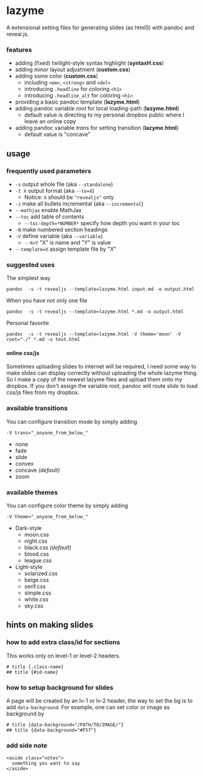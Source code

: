 # lazyme

A extensional setting files for generating slides (as html5) with pandoc and reveal.js.

### features

* adding (fixed) twilight-style syntax highlight (**syntaxH.css**)
* adding minor layout adjustment  (**custom.css**)
* adding some color (**custom.css**)
    + including `<em>`, `<strong>` and `<del>`
    + introducing `.headline` for coloring `<h1>`
    + introducing `.headline_alt` for coloring `<h1>`
* providing a basic pandoc template (**lazyme.html**)
* adding pandoc variable *root* for local loading-path (**lazyme.html**)
    + default value is directing to my personal dropbox public where I leave an online copy
* adding pandoc variable *trans* for setting transition (**lazyme.html**)
    + default value is "concave"

## usage

### frequently used parameters

* `-s` output whole file (aka `--standalone`)
* `-t X` output format (aka `--to=X`)
	+ Notice: `X` should be `"revealjs"` only
* `-i` make all bullets incremental (aka `--incremental`)
* `--mathjax` enable MathJax
* `--toc` add table of contents
	* `--toc-depth=*NUMBER*` specify how depth you want in your toc
* `-N` make numbered section headings
* `-V` define variable (aka `--variable`)
    * `--X=Y` "X" is name and "Y" is value
* `--template=X` assign template file by "X"

### suggested uses

The simplest way

```{.bash}
pandoc  -s -t revealjs --template=lazyme.html input.md -o output.html
```

When you have not only one file

```{.bash}
pandoc  -s -t revealjs --template=lazyme.html *.md -o output.html
```

Personal favorite

```{.bash}
pandoc  -s -t revealjs --template=lazyme.html -V theme='moon' -V root="./" *.md -o text.html
```

#### online css/js

Sometimes uploading slides to internet will be required,
I need some way to make slides can display correctly without
uploading the whole lazyme thing.
So I make a copy of the newest lazyme files and upload them
onto my dropbox. If you don't assign the variable *root*,
pandoc will route slide to load css/js files from my dropbox.

### available transitions

You can configure transition mode by simply adding

```{.bash}
-V trans="_anyone_from_below_"
```

* none
* fade
* slide
* convex
* concave *(default)*
* zoom

### available themes

You can configure color theme by simply adding

```{.bash}
-V theme="_anyone_from_below_"
```

* Dark-style
    + moon.css
    + night.css
    + black.css *(default)*
    + blood.css
    + league.css
* Light-style
    + solarized.css
    + beige.css
    + serif.css
    + simple.css
    + white.css
    + sky.css

## hints on making slides

### how to add extra class/id for sections

This works only on level-1 or level-2 headers.

```
# title {.class-name}
## title {#id-name}
```

### how to setup background for slides

A page will be created by an lv-1 or lv-2 header,
the way to set the bg is to add `data-background`.
For example, one can set color or image as background by

```
# title {data-background="/PATH/TO/IMAGE/"}
## title {data-background="#F57"}
```

### add side note

```{.xml}
<aside class="notes">
  something you want to say
</aside>
```
